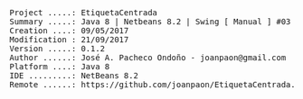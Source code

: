 <pre>
Project .....: EtiquetaCentrada
Summary .....: Java 8 | Netbeans 8.2 | Swing [ Manual ] #03
Creation ....: 09/05/2017
Modification : 21/09/2017
Version .....: 0.1.2
Author ......: José A. Pacheco Ondoño - joanpaon@gmail.com
Platform ....: Java 8
IDE .........: NetBeans 8.2
Remote ......: https://github.com/joanpaon/EtiquetaCentrada.git
</pre>
